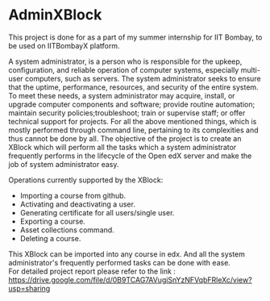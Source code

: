 # AdminXBlock

This project is done for as a part of my summer internship for IIT Bombay, to be used on IITBombayX platform. 

A system  administrator,  is  a  person  who  is responsible  for  the  upkeep, configuration, and reliable operation of computer systems, especially multi-user computers, such as servers. The system administrator seeks to ensure that the uptime, performance, resources, and security of the entire system. To meet these needs,  a  system  administrator  may  acquire,  install,  or  upgrade  computer components and software; provide routine automation; maintain security policies;troubleshoot; train or supervise staff; or offer technical support for projects. For all  the  above  mentioned  things,  which  is  mostly  performed  through  command line, pertaining to its complexities and thus cannot be done by all. The objective of the project is to create an XBlock which will perform all the tasks which a system administrator frequently performs in the lifecycle of the Open edX server and make the job of system administrator easy.

Operations currently supported by the XBlock:
- Importing a course from github.
- Activating and deactivating a user.
- Generating certificate for all users/single user.
- Exporting a course.
- Asset collections command.
- Deleting a course.

This XBlock can be imported into any course in edx. And all the system administrator's frequently performed tasks can be done with ease.  
For detailed project report please refer to the link : https://drive.google.com/file/d/0B9TCAG7AVugiSnYzNFVqbFRleXc/view?usp=sharing
